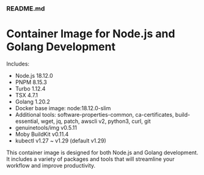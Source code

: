 ### README.md
Container Image for Node.js and Golang Development
==================================================
Includes:
- Node.js 18.12.0
- PNPM 8.15.3
- Turbo 1.12.4
- TSX 4.7.1
- Golang 1.20.2
- Docker base image: node:18.12.0-slim
- Additional tools: software-properties-common, ca-certificates, build-essential, wget, jq, patch, awscli v2, python3, curl, git
- genuinetools/img v0.5.11
- Moby BuildKit v0.11.4
- kubectl v1.27 ~ v1.29 (default v1.29)

This container image is designed for both Node.js and Golang development. It includes a variety of packages and tools that will streamline your workflow and improve productivity.